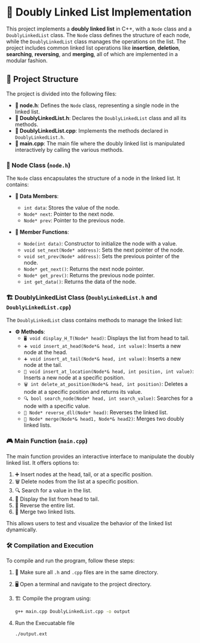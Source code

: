# 💫 Doubly Linked List Implementation

This project implements a **doubly linked list** in C++, with a `Node` class and a `DoublyLinkedList` class. The `Node` class defines the structure of each node, while the `DoublyLinkedList` class manages the operations on the list. The project includes common linked list operations like **insertion**, **deletion**, **searching**, **reversing**, and **merging**, all of which are implemented in a modular fashion.

## 📂 Project Structure

The project is divided into the following files:

- **📄 node.h**: Defines the `Node` class, representing a single node in the linked list.
- **📄 DoublyLinkedList.h**: Declares the `DoublyLinkedList` class and all its methods.
- **📄 DoublyLinkedList.cpp**: Implements the methods declared in `DoublyLinkedList.h`.
- **📄 main.cpp**: The main file where the doubly linked list is manipulated interactively by calling the various methods.

### 🧩 Node Class (`node.h`)

The `Node` class encapsulates the structure of a node in the linked list. It contains:

- **📝 Data Members**:

  - `int data`: Stores the value of the node.
  - `Node* next`: Pointer to the next node.
  - `Node* prev`: Pointer to the previous node.

- **🔧 Member Functions**:
  - `Node(int data)`: Constructor to initialize the node with a value.
  - `void set_next(Node* address)`: Sets the next pointer of the node.
  - `void set_prev(Node* address)`: Sets the previous pointer of the node.
  - `Node* get_next()`: Returns the next node pointer.
  - `Node* get_prev()`: Returns the previous node pointer.
  - `int get_data()`: Returns the data of the node.

### 🏗️ DoublyLinkedList Class (`DoublyLinkedList.h` and `DoublyLinkedList.cpp`)

The `DoublyLinkedList` class contains methods to manage the linked list:

- **⚙️ Methods**:
  - `🖥️ void display_H_T(Node* head)`: Displays the list from head to tail.
  - `➕ void insert_at_head(Node*& head, int value)`: Inserts a new node at the head.
  - `➕ void insert_at_tail(Node*& head, int value)`: Inserts a new node at the tail.
  - `📍 void insert_at_location(Node*& head, int position, int value)`: Inserts a new node at a specific position.
  - `🗑️ int delete_at_position(Node*& head, int position)`: Deletes a node at a specific position and returns its value.
  - `🔍 bool search_node(Node* head, int search_value)`: Searches for a node with a specific value.
  - `🔄 Node* reverse_dll(Node* head)`: Reverses the linked list.
  - `🔗 Node* merge(Node*& head1, Node*& head2)`: Merges two doubly linked lists.

### 🎮 Main Function (`main.cpp`)

The main function provides an interactive interface to manipulate the doubly linked list. It offers options to:

1. ➕ Insert nodes at the head, tail, or at a specific position.
2. 🗑️ Delete nodes from the list at a specific position.
3. 🔍 Search for a value in the list.
4. 📜 Display the list from head to tail.
5. 🔄 Reverse the entire list.
6. 🔗 Merge two linked lists.

This allows users to test and visualize the behavior of the linked list dynamically.

### 🛠️ Compilation and Execution

To compile and run the program, follow these steps:

1. 📁 Make sure all `.h` and `.cpp` files are in the same directory.
2. 🖥️ Open a terminal and navigate to the project directory.
3. 🏗️ Compile the program using:

   ```bash
   g++ main.cpp DoublyLinkedList.cpp -o output

   ```

4. Run the Execuatable file

   ```
   ./output.ext
   ```
